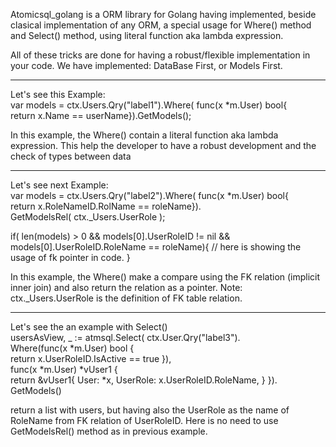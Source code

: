 Atomicsql_golang is a ORM library for Golang having implemented, beside clasical implementation of any ORM, a special usage for Where() method and Select() method, using literal function aka lambda expression.

All of these tricks are done for having a robust/flexible implementation in your code.
We have implemented: DataBase First, or Models First.

------------------------------------------
Let's see this Example:<br/> 
var models = ctx.Users.Qry("label1").Where( func(x *m.User) bool{<br/> 
                        return x.Name == userName}).GetModels();<br/>

In this example, the Where() contain a literal function aka lambda expression. This help the developer to have a robust development and the check of types between data

------------------------------------------
Let's see next Example:<br/> 
var models = ctx.Users.Qry("label2").Where( func(x *m.User) bool{<br/> 
                        return x.RoleNameID.RolName == roleName}).<br/> 
                GetModelsRel( ctx._Users.UserRole );

if( len(models) > 0 && models[0].UserRoleID != nil && models[0].UserRoleID.RoleName == roleName){ 
    // here is showing the usage of fk pointer in code. 
}

In this example, the Where() make a compare using the FK relation (implicit inner join) and also return the relation as a pointer. Note: ctx._Users.UserRole is the definition of FK table relation.

------------------------------------------
Let's see the an example with Select()<br/>
usersAsView, _ := atmsql.Select( ctx.User.Qry("label3").<br/> 
                      Where(func(x *m.User) bool {<br/> 
                           return x.UserRoleID.IsActive == true }),<br/> 
                      func(x *m.User) *vUser1 {<br/> 
                            return &vUser1{ User: *x, UserRole: x.UserRoleID.RoleName, } }).<br/>
                      GetModels()

return a list with users, but having also the UserRole as the name of RoleName from FK relation of UserRoleID. Here is no need to use GetModelsRel() method as in previous example.